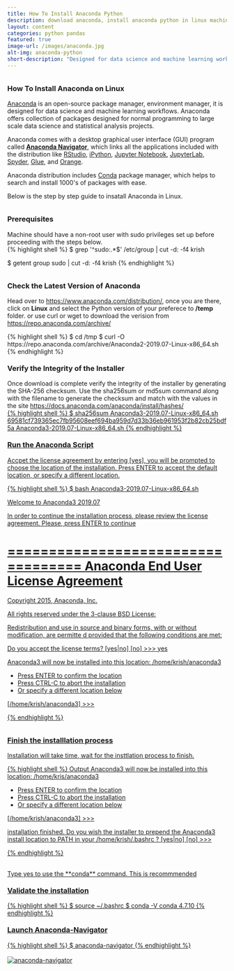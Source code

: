 ```yaml
---
title: How To Install Anaconda Python
description: download anaconda, install anaconda python in linux machines. anaconda installer, run jupyter notebook, verify anaconda installation.
layout: content
categories: python pandas
featured: true 
image-url: /images/anaconda.jpg
alt-img: anaconda-python
short-description: "Designed for data science and machine learning workflows, <a href='https://www.anaconda.com' target='_blank'>Anaconda</a> is an open-source package manager, environment manager, and distribution of the <a href='https://www.python.org/' target='_blank'>Python</a> and <a href='https://www.r-project.org/' target='_blank'>R</a> programming languages."
---
```


<h3 style="padding-top: 60px; margin-top: -40px;">How To Install Anaconda on Linux</h3>

<a href="https://www.anaconda.com/" target="_blank">Anaconda</a> is an open-source package manager, environment manager, it is designed for data science and machine learning workflows. Anaconda offers collection of packages designed for normal programming to large scale data science and statistical analysis projects.

Anaconda comes with a desktop graphical user interface (GUI) program called **<a href="https://docs.anaconda.com/anaconda/navigator/" target="_blank">Anaconda Navigator</a>**, which links all the applications included with the distribution like <a href="https://www.rstudio.com/" target="_blank">RStudio</a>, <a href="https://ipython.org/" target="_blank">iPython</a>, <a href="http://jupyter.org/" target="_blank">Jupyter Notebook</a>, <a href="https://blog.jupyter.org/jupyterlab-is-ready-for-users-5a6f039b8906" target="_blank">JupyterLab</a>, <a href="https://spyder-ide.github.io/" target="_blank">Spyder</a>, <a href="http://glueviz.org/" target="_blank">Glue</a>, and <a href="https://orange.biolab.si/" target="_blank">Orange</a>.

Anaconda distribution includes <a href="https://conda.io/" target="_blank">Conda</a> package manager, which helps to search and install 1000's of packages with ease.

Below is the step by step guide to insatall Anaconda in Linux.

<h3 style="padding-top: 60px; margin-top: -40px;">Prerequisites</h3>
Machine should have a non-root user with sudo privileges set up before proceeding with the steps below.

<div class="card">
<div class="card-body ">
{% highlight shell %}
$ grep '^sudo:.*$' /etc/group | cut -d: -f4
krish

$ getent group sudo | cut -d: -f4
krish
{% endhighlight %}
</div>
</div>


<h3 style="padding-top: 60px; margin-top: -40px;">Check the Latest Version of Anaconda</h3>

Head over to <a href="https://www.anaconda.com/distribution/" target="_blank"> https://www.anaconda.com/distribution/</a>, once you are there, click on **Linux** and select the Python version of your preferece to **/temp** folder. or use curl or wget to download the verision from <a href="https://repo.anaconda.com/archive/" target="_blank">https://repo.anaconda.com/archive/

<div class="card">
<div class="card-body ">
{% highlight shell %}
$ cd /tmp
$ curl -O https://repo.anaconda.com/archive/Anaconda2-2019.07-Linux-x86_64.sh
{% endhighlight %}
</div>
</div>

<h3 style="padding-top: 60px; margin-top: -40px;">Verify the Integrity of the Installer</h3>
Once download is complete verify the integrity of the installer by generating the SHA-256 checksum. Use the sha256sum or md5sum command along with the filename to generate the checksum and match with the values in the site <a href="https://docs.anaconda.com/anaconda/install/hashes/" target="_blank"> https://docs.anaconda.com/anaconda/install/hashes/


<div class="card">
<div class="card-body ">
{% highlight shell %}
$ sha256sum Anaconda3-2019.07-Linux-x86_64.sh
69581cf739365ec7fb95608eef694ba959d7d33b36eb961953f2b82cb25bdf5a  Anaconda3-2019.07-Linux-x86_64.sh
{% endhighlight %}
</div>
</div>

<h3 style="padding-top: 60px; margin-top: -40px;">Run the Anaconda Script</h3>

Accpet the license agreement by entering [yes], you will be prompted to choose the location of the installation. Press ENTER to accept the default location, or specify a different location.

<div class="card">
<div class="card-body ">
{% highlight shell %}
$ bash Anaconda3-2019.07-Linux-x86_64.sh

Welcome to Anaconda3 2019.07

In order to continue the installation process, please review the license
agreement.
Please, press ENTER to continue
>>>
===================================
Anaconda End User License Agreement
===================================

Copyright 2015, Anaconda, Inc.

All rights reserved under the 3-clause BSD License:

Redistribution and use in source and binary forms, with or without modification, are permitte
d provided that the following conditions are met:

Do you accept the license terms? [yes|no]
[no] >>> yes

Anaconda3 will now be installed into this location:
/home/krish/anaconda3

  - Press ENTER to confirm the location
  - Press CTRL-C to abort the installation
  - Or specify a different location below

[/home/krish/anaconda3] >>>

{% endhighlight %}
</div>
</div>


<h3 style="padding-top: 60px; margin-top: -40px;">Finish the installlation process</h3>

Installation will take time, wait for the insttlation process to finish.

<div class="card">
<div class="card-body ">
{% highlight shell %}
Output
Anaconda3 will now be installed into this location:
/home/kris/anaconda3

  - Press ENTER to confirm the location
  - Press CTRL-C to abort the installation
  - Or specify a different location below

[/home/krish/anaconda3] >>>

installation finished.
Do you wish the installer to prepend the Anaconda3 install location
to PATH in your /home/krish/.bashrc ? [yes|no]
[no] >>>

{% endhighlight %}
</div>
</div>
<br>
Type yes to use the **conda** command. This is recommmended

<h3 style="padding-top: 60px; margin-top: -40px;">Validate the installation</h3>

<div class="card">
<div class="card-body ">
{% highlight shell %}
$ source ~/.bashrc
$ conda -V
conda 4.7.10
{% endhighlight %}
</div>
</div>

<h3 style="padding-top: 60px; margin-top: -40px;">Launch Anaconda-Navigator</h3>
<div class="card">
<div class="card-body ">
{% highlight shell %}
$ anaconda-navigator
{% endhighlight %}
</div>
</div>
<br>

<img src="{{'/images/anaconda-navigator.png' | prepend: site.baseurl}}" class="img-fluid" alt="anaconda-navigator">
